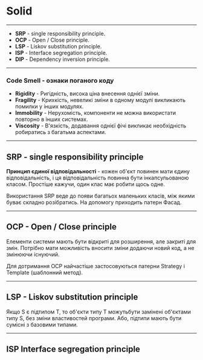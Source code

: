 # Solid
---
* **SRP** - single responsibility principle.
* **OCP** - Open / Close principle.
* **LSP** - Liskov substitution principle.
* **ISP** - Interface segregation principle.
* **DIP** - Dependency inversion principle.

---
### Code Smell - ознаки поганого коду

* **Rigidity** - Ригідність, висока ціна внесення однієї зміни.
* **Fragility** - Крихкість, невеликі зміни в одному модулі викликають помилки у інших модулях.
* **Immobility** - Нерухомість, компоненти не можна використати повторно в інших системах.
* **Viscosity** - В'язкість, додавання однієї фічі викликає необхідність робиратись з багатьма аспектами.

---
## SRP - single responsibility principle
**Принцип єдиної відповідальності** - кожен об'єкт повинен мати єдину відповідальність, і ця відповідальність повинна бути інкапсульованою класом. Простіше кажучи, один клас має робити щось одне. 

Використання SRP веде до появи багатьох маленьких класів, між якими буває складно розібратись. На допомогу приходить патерн Фасад.

---
## OCP - Open / Close principle
Елементи системи мають бути відкриті для розширення, але закриті для змін. Потрібно мати можливість вносити зміни додаючи новий код, а не змінюючи існуючий.

Для дотримання OCP найчастіше застосовуються патерни Strategy і Template (шаблонний метод).

---
## LSP - Liskov substitution principle

Якщо S є підтипом T, то об'єкти типу T можутьбути замінені об'єктами типу S, без зміни властивостей програми. Або, підтипи мають бути сумісні з базовими типами.

---
## ISP Interface segregation principle

